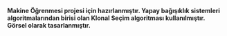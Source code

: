 <b>Makine Öğrenmesi projesi için hazırlanmıştır. Yapay bağışıklık sistemleri algoritmalarından birisi olan Klonal Seçim algoritması kullanılmıştır.<b>
<b> Görsel olarak tasarlanmıştır. <b>
